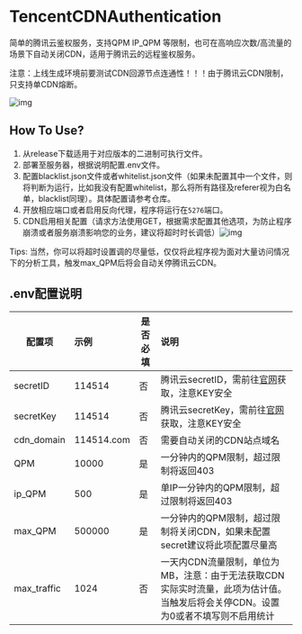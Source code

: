 # TencentCDNAuthentication
简单的腾讯云鉴权服务，支持QPM IP_QPM 等限制，也可在高响应次数/高流量的场景下自动关闭CDN，适用于腾讯云的远程鉴权服务。

注意：上线生成环境前要测试CDN回源节点连通性！！！由于腾讯云CDN限制，只支持单CDN熔断。


![img](https://qcloudimg.tencent-cloud.cn/image/document/d26215edda04745d6fdee7d68ef64cc5.jpg?1)

## How To Use?

1. 从release下载适用于对应版本的二进制可执行文件。
2. 部署至服务器，根据说明配置.env文件。
3. 配置blacklist.json文件或者whitelist.json文件（如果未配置其中一个文件，则将判断为运行，比如我没有配置whitelist，那么将所有路径及referer视为白名单，blacklist同理）。具体配置请参考仓库。
4. 开放相应端口或者启用反向代理，程序将运行在`5276`端口。
5. CDN启用相关配置（请求方法使用GET，根据需求配置其他选项，为防止程序崩溃或者服务崩溃影响您的业务，建议将超时时长调低）![img](https://qcloudimg.tencent-cloud.cn/image/document/b9a476dda2f433adc8dc49d0d263d4aa.png)

Tips: 当然，你可以将超时设置调的尽量低，仅仅将此程序视为面对大量访问情况下的分析工具，触发max_QPM后将会自动关停腾讯云CDN。


## .env配置说明

| 配置项      | 示例       | 是否必填 | 说明                                                         |
| ----------- | :--------- | -------- | :----------------------------------------------------------- |
| secretID    | 114514     | 否       | 腾讯云secretID，需前往[官网](https://console.cloud.tencent.com/cam/capi)获取，注意KEY安全 |
| secretKey   | 114514     | 否       | 腾讯云secretKey，需前往[官网](https://console.cloud.tencent.com/cam/capi)获取，注意KEY安全 |
| cdn_domain  | 114514.com | 否       | 需要自动关闭的CDN站点域名                                    |
| QPM         | 10000      | 是       | 一分钟内的QPM限制，超过限制将返回403                         |
| ip_QPM      | 500        | 是       | 单IP一分钟内的QPM限制，超过限制将返回403                     |
| max_QPM     | 500000     | 是       | 一分钟内的QPM限制，超过限制将关闭CDN，如果未配置secret建议将此项配置尽量高 |
| max_traffic | 1024       | 否       | 一天内CDN流量限制，单位为MB，注意：由于无法获取CDN实际实时流量，此项为估计值。当触发后将会关停CDN。设置为0或者不填写则不启用统计 |
